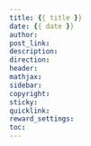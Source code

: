 ```yaml
---
title: {{ title }}
date: {{ date }}
author:
post_link:
description:
direction:
header:
mathjax:
sidebar:
copyright:
sticky:
quicklink:
reward_settings:
toc:
---
```

